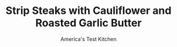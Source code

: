 ---
layout: ../../layouts/MarkdownPostLayout.astro
title: Strip Steaks with Cauliflower and Roasted Garlic Butter
author: America's Test Kitchen
pubDate: 2023-03-15
description: "Roasting whole garlic cloves alongside the cauliflower softens them just enough so that they mash easily into the softened butter."
image_url: https://res.cloudinary.com/hksqkdlah/image/upload/ar_1:1,c_fill,dpr_2.0,f_auto,fl_lossy.progressive.strip_profile,g_faces:auto,q_auto:low,w_344/SFS_StripSteaksCauliflowerRoastedGarlicButter-37_ywdy9l
tags: ["Main Courses","Beef","Weeknight"]
calories: 3477
protein: 48
carbohydrates: 29
fats: 63
fiber: 9
ingredients: ["1 large head, cauliflower (3 pounds), cored and cut into 1 1/2-inch florets","3 , large shallots, peeled and quartered through root end","3 tablespoons, vegetable oil","6 , garlic cloves, peeled",", Salt and pepper","2 (1-pound), strip steaks, trimmed and halved crosswise","6 tablespoons, unsalted butter, softened","1 tablespoon chopped, fresh chives"]
serves: 4
time: "30 minutes"
instructions: ["Adjust oven rack to lowest position and heat oven to 425 degrees. Toss cauliflower, shallots, 2 tablespoons oil, garlic, 1/2 teaspoon salt, and 1/2 teaspoon pepper together on rimmed baking sheet. Roast until vegetables are tender and lightly browned, about 25 minutes, stirring halfway through roasting.","Meanwhile, pat steaks dry with paper towels and season with salt and pepper. Heat remaining 1 tablespoon oil in 12-inch nonstick skillet over medium-high heat until just smoking. Add steaks and cook, flipping them every 2 minutes, until exteriors are well browned and meat registers 125 degrees (for medium-rare), 10 to 12 minutes. Transfer to serving platter and tent with foil.","Combine butter, chives, roasted garlic, 1/4 teaspoon salt, and 1/8 teaspoon pepper in bowl and mash with fork. Serve steaks with vegetables and garlic butter."]
nutrition: ["1886 mg Potassium, K","540 mg Phosphorus, P","132 mg Calcium, Ca","5 mg Iron, Fe","107 mg Magnesium, Mg","1548 mg Sodium, Na","7 mg Zinc, Zn","63 g Total lipid (fat)","9 mg Niacin","27 g Fatty acids, total monounsaturated","3 g Fatty acids, total polyunsaturated","170 mg Vitamin C, total ascorbic acid","213 mg Cholesterol","26 g Fatty acids, total saturated","9 g Fiber, total dietary","228 µg Folate, food","11 g Sugars, total","62 µg Vitamin K (phylloquinone)","494 g Water","29 g Carbohydrate, by difference","216 µg Folate, DFE","48 g Protein","3 mg Vitamin E (alpha-tocopherol)","5 µg Vitamin B-12","1 mg Vitamin B-6","147 µg Vitamin A, RAE","869 kcal Energy","3477 calories"]
notes: "When quartering the shallots, keep the root ends intact to hold the petals together."
---